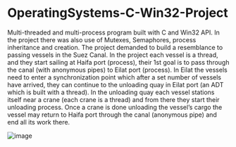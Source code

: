 # OperatingSystems-C-Win32-Project
Multi-threaded and multi-process program built with C and Win32 API. In the project there was also use of Mutexes, Semaphores, process inheritance and creation.
The project demanded to build a resemblance to passing vessels in the Suez Canal. In the project each vessel is a thread, and they start sailing at Haifa port (process), their 1st goal is to pass through the canal (with anonymous pipes) to Eilat port (process). In Eilat the vessels need to enter a synchronization point which after a set number of vessels have arrived, they can continue to the unloading quay in Eilat port (an ADT which is built with a thread). In the unloading quay each vessel stations itself near a crane (each crane is a thread) and from there they start their unloading process. Once a crane is done unloading the vessel’s cargo the vessel may return to Haifa port through the canal (anonymous pipe) and end all its work there.

![image](https://user-images.githubusercontent.com/92099051/158692142-537bcf77-2f84-43f1-b568-73e6069ae034.png)
